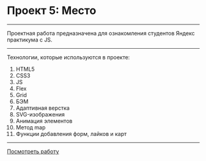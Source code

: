 # Проект 5: Место

---

Проектная работа предназначена для ознакомления студентов Яндекс практикума с JS.

---

Технологии, которые используются в проекте:

1. HTML5
2. CSS3
3. JS
4. Flex
5. Grid
6. БЭМ
7. Адаптивная верстка
8. SVG-изображения
9. Анимация элементов
10. Метод map
11. Функции добавления форм, лайков и карт

---

[Посмотреть работу](https://jwow777.github.io/mesto/)